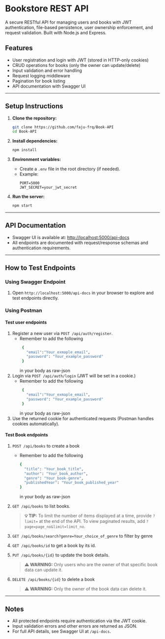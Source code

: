# Bookstore REST API  

A secure RESTful API for managing users and books with JWT authentication, file-based persistence, user ownership enforcement, and request validation. Built with Node.js and Express.

## Features

- User registration and login with JWT (stored in HTTP-only cookies)
- CRUD operations for books (only the owner can update/delete)
- Input validation and error handling
- Request logging middleware
- Pagination for book listing
- API documentation with Swagger UI

---

## Setup Instructions

1. **Clone the repository:**

   ```bash
   git clone https://github.com/faju-frq/Book-API
   cd Book-API
   ```

2. **Install dependencies:**

   ```bash
   npm install
   ```

3. **Environment variables:**

   - Create a `.env` file in the root directory (if needed).
   - Example:
     ```env
     PORT=5000
     JWT_SECRET=your_jwt_secret
     ```

4. **Run the server:**
   ```bash
   npm start
   ```

---

## API Documentation

- Swagger UI is available at: [http://localhost:5000/api-docs](http://localhost:5000/api-docs)
- All endpoints are documented with request/response schemas and authentication requirements.

---

## How to Test Endpoints
### Using Swagger Endpoint

1. Open `http://localhost:5000/api-docs` in your browser to explore and test endpoints directly.

### Using Postman
#### Test user endpoints
1. Register a new user via `POST /api/auth/register`.
   - Remember to add the following
     ```bash
      {
        "email":"Your_exmaple_email",
        "password": "Your_example_password"
      }
     ```
     in your body as raw-json
2. Login via `POST /api/auth/login` (JWT will be set in a cookie.)
   - Remember to add the following
     ```bash
      {
        "email":"Your_exmaple_email",
        "password": "Your_example_password"
      }
     ```
     in your body as raw-json
3. Use the returned cookie for authenticated requests (Postman handles cookies automatically).
#### Test Book endpoints
   1. `POST /api/books` to create a book
      - Remember to add the following
        ```bash
        {
          "title": "Your_book_title",
          "author": "Your_book_author",
          "genre": "Your_book-genre",
          "publishedYear": "Your_book_published_year"
        }
        ```
        in your body as raw-json
   2. `GET /api/books` to list books.  
      > **💡 TIP:** To limit the number of items displayed at a time, provide `?limit=` at the end of the API. To view paginated results, add `?page=page_no&limit=limit_no`.

3. `GET /api/books/search?genre=Your_choice_of_genre` to filter by genre
4. `GET /api/books/id` to get a book by its id.
5. `PUT /api/books/{id}` to update the book details.  
   > **⚠️ WARNING:** Only users who are the owner of that specific book data can update it.

6. `DELETE /api/books/{id}` to delete a book  
   > **⚠️ WARNING:** Only the owner of the book data can delete it.

---

## Notes

- All protected endpoints require authentication via the JWT cookie.
- Input validation errors and other errors are returned as JSON.
- For full API details, see Swagger UI at `/api-docs`.
